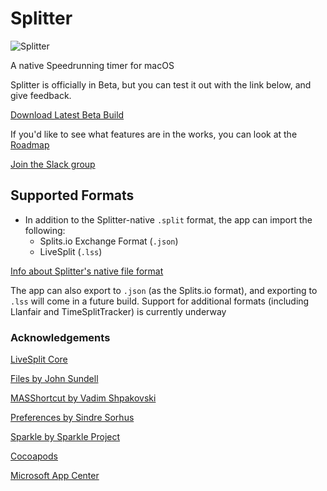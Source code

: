 # Splitter

![Splitter](https://mberk.com/splitter.png)

A native Speedrunning timer for macOS

Splitter is officially in Beta, but you can test it out with the link below, and give feedback.

[Download Latest Beta Build](https://install.appcenter.ms/users/mjosephberk/apps/splittertest/distribution_groups/public%20beta)

If you'd like to see what features are in the works, you can look at the [Roadmap](https://github.com/MichaelJBerk/Splitter/wiki/Roadmap)

[Join the Slack group](https://join.slack.com/t/splitter-app/shared_invite/enQtOTQ4OTg3OTg3NTQwLTNlMjAyZjZlNzgzNzhkNTMwOTA2MjZkODNlMzM3ZDYwZjY1YTc2ODljZWQzMzJjYjAzOWEwNzU0MWFmODQ3NjM)

## Supported Formats
- In addition to the Splitter-native `.split` format, the app can import the following:
	- Splits.io Exchange Format (`.json`)
	- LiveSplit (`.lss`)

[Info about Splitter's native file format](https://github.com/MichaelJBerk/SplitterFormats)

The app can also export to `.json` (as the Splits.io format), and exporting to `.lss` will come in a future build.
Support for additional formats (including Llanfair and TimeSplitTracker) is currently underway 


### Acknowledgements
[LiveSplit Core](https://github.com/LiveSplit/livesplit-core)

[Files by John Sundell](https://github.com/JohnSundell/Files)

[MASShortcut by Vadim Shpakovski](https://github.com/shpakovski/MASShortcut)

[Preferences by Sindre Sorhus](https://github.com/sindresorhus/Preferences) 

[Sparkle by Sparkle Project](https://github.com/sparkle-project/Sparkle)

[Cocoapods](https://cocoapods.org)

[Microsoft App Center](https://appcenter.ms)